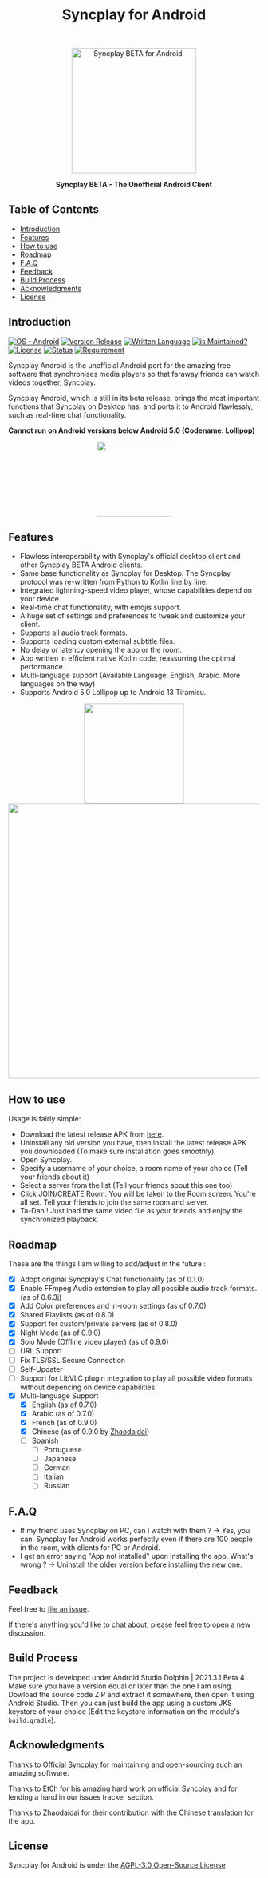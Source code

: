 <h1 align="center"> Syncplay for Android </h1> <br>
<p align="center">
  <a href="https://gitpoint.co/">
    <img alt="Syncplay BETA for Android" title="Syncplay Android" src="https://github.com/chromaticnoob/syncplay-android/blob/master/art/LOGO.png?raw=true" width="250">
  </a>
</p>
<p align="center">
  <b> Syncplay BETA - The Unofficial Android Client </b>
</p>

<!-- START doctoc generated TOC please keep comment here to allow auto update -->
<!-- DON'T EDIT THIS SECTION, INSTEAD RE-RUN doctoc TO UPDATE -->

## Table of Contents

- [Introduction](#introduction)
- [Features](#features)
- [How to use](#how-to-use)
- [Roadmap](#roadmap)
- [F.A.Q](#F.A.Q)
- [Feedback](#feedback)
- [Build Process](#build-process)
- [Acknowledgments](#acknowledgments)
- [License](#license)

<!-- END doctoc generated TOC please keep comment here to allow auto update -->

## Introduction

[![OS - Android](https://img.shields.io/badge/OS-Android-yellowgreen?style=for-the-badge&logo=android)]()
[![Version Release](https://img.shields.io/badge/Version-0.9.0-yellow?style=for-the-badge&logo=v)]()
[![Written Language](https://img.shields.io/badge/Made%20with-Kotlin-lightgrey?style=for-the-badge&logo=kotlin)]()
[![is Maintained?](https://img.shields.io/badge/Maintained-YES-green?style=for-the-badge)]()
[![License](https://img.shields.io/badge/License-AGPL--3.0-brightgreen?style=for-the-badge)]()
[![Status](https://img.shields.io/badge/Status-BETA-0cf?style=for-the-badge&logo=statuspage)]()
[![Requirement](https://img.shields.io/badge/REQUIREMENT-Android%205.0%20and%20later-blueviolet?style=for-the-badge&logo=android%20studio)]()

Syncplay Android is the unofficial Android port for the amazing free software that synchronises
media players so that faraway friends can watch videos together, Syncplay.

Syncplay Android, which is still in its beta release, brings the most important functions that
Syncplay on Desktop has, and ports it to Android flawlessly, such as real-time chat functionality.

**Cannot run on Android versions below Android 5.0 (Codename: Lollipop)**

<p align="center">
  <img src = "https://raw.githubusercontent.com/chromaticnoob/syncplay-android/master/art/SS1.png" width=150>
</p>

## Features

* Flawless interoperability with Syncplay's official desktop client and other Syncplay BETA Android
  clients.
* Same base functionality as Syncplay for Desktop. The Syncplay protocol was re-written from Python
  to Kotlin line by line.
* Integrated lightning-speed video player, whose capabilities depend on your device.
* Real-time chat functionality, with emojis support.
* A huge set of settings and preferences to tweak and customize your client.
* Supports all audio track formats.
* Supports loading custom external subtitle files.
* No delay or latency opening the app or the room.
* App written in efficient native Kotlin code, reassurring the optimal performance.
* Multi-language support (Available Language: English, Arabic. More languages on the way)
* Supports Android 5.0 Lollipop up to Android 13 Tiramisu.

<p align="center">
  <img src = "https://raw.githubusercontent.com/chromaticnoob/syncplay-android/master/art/SS2.png" width=200>
  <img src = "https://raw.githubusercontent.com/chromaticnoob/syncplay-android/master/art/SS3.png" width=550>
</p>

## How to use

Usage is fairly simple:
- Download the latest release APK from [here](https://github.com/chromaticnoob/syncplay-android/releases/latest).
- Uninstall any old version you have, then install the latest release APK you downloaded (To make sure installation goes smoothly).
- Open Syncplay.
- Specify a username of your choice, a room name of your choice (Tell your friends about it)
- Select a server from the list (Tell your friends about this one too)
- Click JOIN/CREATE Room. You will be taken to the Room screen. You're all set. Tell your friends to join the same room and server.
- Ta-Dah ! Just load the same video file as your friends and enjoy the synchronized playback.

## Roadmap
These are the things I am willing to add/adjust in the future :

- [x] Adopt original Syncplay's Chat functionality (as of 0.1.0)
- [x] Enable FFmpeg Audio extension to play all possible audio track formats. (as of 0.6.3j)
- [x] Add Color preferences and in-room settings (as of 0.7.0)
- [x] Shared Playlists (as of 0.8.0)
- [x] Support for custom/private servers (as of 0.8.0)
- [x] Night Mode (as of 0.9.0)
- [x] Solo Mode (Offline video player) (as of 0.9.0)
- [ ] URL Support
- [ ] Fix TLS/SSL Secure Connection
- [ ] Self-Updater
- [ ] Support for LibVLC plugin integration to play all possible video formats without depencing on
  device capabilities
- [x] Multi-language Support
  - [x] English (as of 0.7.0)
  - [x] Arabic (as of 0.7.0)
  - [x] French (as of 0.9.0)
  - [x] Chinese (as of 0.9.0 by [Zhaodaidai](https://github.com/Zhaodaidai))
  - [ ] Spanish
    - [ ] Portuguese
    - [ ] Japanese
    - [ ] German
    - [ ] Italian
    - [ ] Russian

## F.A.Q

* If my friend uses Syncplay on PC, can I watch with them ?
  -> Yes, you can. Syncplay for Android works perfectly even if there are 100 people in the room,
  with clients for PC or Android.
* I get an error saying "App not installed" upon installing the app. What's wrong ?
  -> Uninstall the older version before installing the new one.

## Feedback

Feel free to [file an issue](https://github.com/chromaticnoob/syncplay-android/issues/new).

If there's anything you'd like to chat about, please feel free to open a new discussion.

## Build Process

The project is developed under Android Studio Dolphin | 2021.3.1 Beta 4
Make sure you have a version equal or later than the one I am using. Dowload the source code ZIP and
extract it somewhere, then open it using Android Studio. Then you can just build the app using a
custom JKS keystore of your choice (Edit the keystore information on the
module's ```build.gradle```).

## Acknowledgments

Thanks to [Official Syncplay](https://www.syncplay.pl/) for maintaining and open-sourcing such an
amazing software.

Thanks to [Et0h](https://www.github.com/Et0h/) for his amazing hard work on official Syncplay and
for lending a hand in our issues tracker section.

Thanks to [Zhaodaidai](https://www.github.com/Zhaodaidai) for their contribution with the Chinese
translation for the app.

## License

Syncplay for Android is under
the [AGPL-3.0 Open-Source License](https://www.gnu.org/licenses/agpl-3.0.en.html)